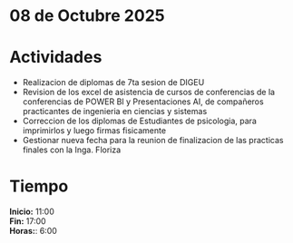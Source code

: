 # 08 de Octubre 2025

# Actividades

- Realizacion de diplomas de 7ta sesion de DIGEU
- Revision de los excel de asistencia de cursos de conferencias de la conferencias de POWER BI y Presentaciones AI, de compañeros practicantes de ingenieria en ciencias y sistemas
- Correccion de los diplomas de Estudiantes de psicologia, para imprimirlos y luego firmas fisicamente
- Gestionar nueva fecha para la reunion de finalizacion de las practicas finales con la Inga. Floriza

# Tiempo

**Inicio:** 11:00  
**Fin:** 17:00  
**Horas:**: 6:00  

